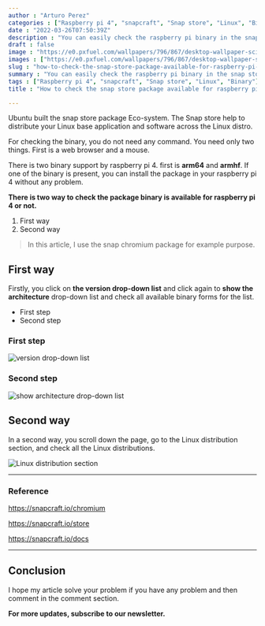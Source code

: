 ```yaml
---
author : "Arturo Perez"
categories : ["Raspberry pi 4", "snapcraft", "Snap store", "Linux", "Binary"]
date : "2022-03-26T07:50:39Z"
description : "You can easily check the raspberry pi binary in the snap store without the command line and code."
draft : false
image : "https://e0.pxfuel.com/wallpapers/796/867/desktop-wallpaper-sci-fi-city-ultra-wide-tv-sci-fi.jpg"
images : ["https://e0.pxfuel.com/wallpapers/796/867/desktop-wallpaper-sci-fi-city-ultra-wide-tv-sci-fi.jpg"]
slug : "how-to-check-the-snap-store-package-available-for-raspberry-pi-4-or-not"
summary : "You can easily check the raspberry pi binary in the snap store without the command line and code."
tags : ["Raspberry pi 4", "snapcraft", "Snap store", "Linux", "Binary"]
title : "How to check the snap store package available for raspberry pi 4 or not?"

---
```



Ubuntu built the snap store package Eco-system. The Snap store help to distribute your Linux base application and software across the Linux distro.

For checking the binary, you do not need any command. You need only two things. First is a web browser and a mouse.

There is two binary support by raspberry pi 4. first is **arm64** and **armhf**. If one of the binary is present, you can install the package in your raspberry pi 4 without any problem.



**There is two way to check the package binary is available for raspberry pi 4 or not.**

1. First way
2. Second way



> In this article, I use the snap chromium package for example purpose.


## First way

Firstly, you click on **the version drop-down list** and click again to **show the architecture** drop-down list and check all available binary forms for the list.

* First step
* Second step

### First step

![version drop-down list](http://localhost:3000/images/firstway.png)



### Second step

![show architecture drop-down list](http://localhost:3000/images/firstway-2.png)


## Second way

In a second way, you scroll down the page, go to the Linux distribution section, and check all the Linux distributions.

![Linux distribution section](http://localhost:3000/images/secondway.png)


---

### Reference

https://snapcraft.io/chromium

https://snapcraft.io/store

https://snapcraft.io/docs

---

## Conclusion

I hope my article solve your problem if you have any problem and then comment in the comment section.

**For more updates, subscribe to our newsletter.**



